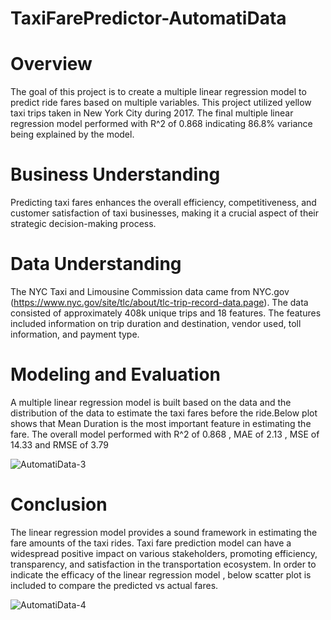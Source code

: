 # TaxiFarePredictor-AutomatiData

# Overview
The goal of this project is to create a multiple linear regression model to predict ride fares based on multiple variables. This project utilized yellow taxi trips taken in New York City during 2017. The final multiple linear regression model performed with R^2 of 0.868 indicating 86.8% variance being explained by the model.

# Business Understanding
Predicting taxi fares enhances the overall efficiency, competitiveness, and customer satisfaction of taxi businesses, making it a crucial aspect of their strategic decision-making process.

# Data Understanding
The NYC Taxi and Limousine Commission data came from NYC.gov (https://www.nyc.gov/site/tlc/about/tlc-trip-record-data.page). The data consisted of approximately 408k unique trips and 18 features. The features included information on trip duration and destination, vendor used, toll information, and payment type.

# Modeling and Evaluation
A multiple linear regression model is built based on the data and the distribution of the data to estimate the taxi fares before the ride.Below plot shows that Mean Duration is the most important feature in estimating the fare. The overall model performed with R^2 of 0.868 , MAE of 2.13 , MSE of 14.33 and RMSE of 3.79

![AutomatiData-3](https://github.com/IamMayur95/TaxiFarePredictor-AutomatiData/assets/67839699/0d813d54-ed99-4d89-b419-7ee8138a5a6d)


# Conclusion
The linear regression model provides a sound framework in estimating the fare amounts of the taxi rides.  Taxi fare prediction model can have a widespread positive impact on various stakeholders, promoting efficiency, transparency, and satisfaction in the transportation ecosystem. In order to indicate the efficacy of the linear regression model , below scatter plot is included to compare the predicted vs actual fares.

![AutomatiData-4](https://github.com/IamMayur95/TaxiFarePredictor-AutomatiData/assets/67839699/a5593484-4891-44d2-802c-cb17928dae79)
